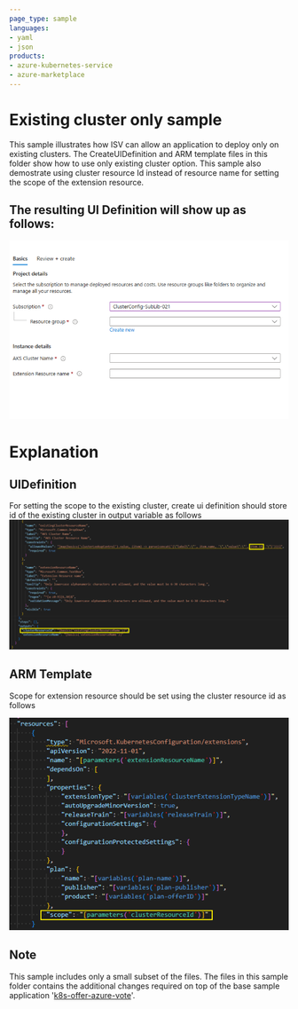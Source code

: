 ```yaml
---
page_type: sample
languages:
- yaml
- json
products:
- azure-kubernetes-service
- azure-marketplace
---
```


# Existing cluster only sample

This sample illustrates how ISV can allow an application to deploy only on existing clusters. The CreateUIDefinition and ARM template files in this folder show how to use only existing cluster option.
This sample also demostrate using cluster resource Id instead of resource name for setting the scope of the extension resource. 

## The resulting UI Definition will show up as follows:

![Alt text](images/UI_Sample.PNG)

# Explanation

## UIDefinition
For setting the scope to the existing cluster, create ui definition should store id of the existing cluster in output variable as follows
![Alt text](images/cluster_resource_id.PNG)

## ARM Template
Scope for extension resource should be set using the cluster resource id as follows

 ![Alt text](images/main_template.PNG)

## Note
This sample includes only a small subset of the files. The files in this sample folder contains the additional changes required on top of the base sample application '[k8s-offer-azure-vote](../k8s-offer-azure-vote/)'.